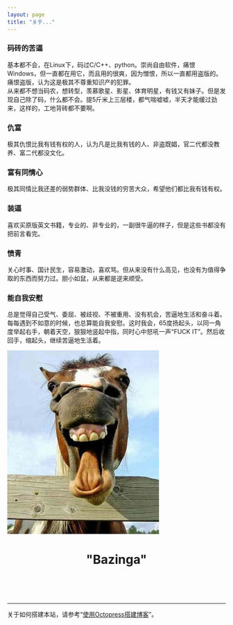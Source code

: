 ```yaml
---
layout: page
title: "关于..."
---
```



### 码砖的苦逼
基本都不会，在Linux下，码过C/C++、python。崇尚自由软件，痛恨Windows，但一直都在用它，而且用的很爽，因为憎恨，所以一直都用盗版的。痛恨盗版，认为这是极其不尊重知识产的犯罪。     
从来都不想当码农，想转型，羡慕歌星、影星、体育明星，有钱又有妹子。但是发现自己除了码，什么都不会。提5斤米上三层楼，都气喘嘘嘘，半天才能缓过劲来，这样的，工地背砖都不要啊。 

### 仇富  
极其仇恨比我有钱有权的人，认为凡是比我有钱的人、非盗既娼，官二代都没教养、富二代都没文化。<br/>    

### 富有同情心
极其同情比我还差的弱势群体、比我没钱的穷苦大众，希望他们都比我有钱有权。 <br/>   

### 装逼 
喜欢买原版英文书籍，专业的、非专业的，一副很牛逼的样子，但是这些书都没有把前言看完。 <br/>   

### 愤青
关心时事、国计民生，容易激动，喜欢骂。但从来没有什么高见，也没有为值得争取的东西而努力过。胆小如鼠，从来都是逆来顺受。  <br/>  

### 能自我安慰
总是觉得自己受气、委屈、被歧视、不被重用、没有机会，苦逼地生活和奋斗着。  <br/>
每每遇到不如意的时候，也总算能自我安慰。这时我会，65度扬起头，以同一角度举起右手，朝着天空，狠狠地竖起中指，同时心中怒吼一声“FUCK IT”。然后收回手，缩起头，继续苦逼地生活着。

<p><img class="center" src="/images/lv.jpg" /></p>
<h1 align="center">"Bazinga"</h1>

<br/>
<br/>
<br/>

* * *

关于如何搭建本站，请参考“[使用Octopress搭建博客](/blog/2012/11/21/how-to-build-blog/)”。

